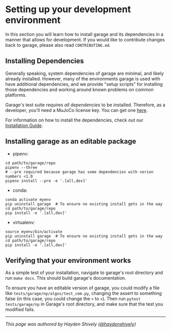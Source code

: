 # Setting up your development environment

In this section you will learn how to install garage and its dependencies in a
manner that allows for development. If you would like to contribute changes back
to garage, please also read `CONTRIBUTING.md`.

## Installing Dependencies

Generally speaking, system dependencies of garage are minimal, and likely already
installed. However, many of the environments garage is used with have additional
dependencies, and we provide "setup scripts" for installing those dependencies
and working around known problems on common platforms.

Garage's test suite requires *all dependencies* to be installed. Therefore, as a
developer, you'll need a MuJoCo license key. You can get one
[here](https://www.roboti.us/license.html).

For information on how to install the dependencies, check out our [Installation
Guide](installation.rst).

## Installing garage as an editable package

- pipenv:

```
cd path/to/garage/repo
pipenv --three
# --pre required because garage has some dependencies with verion numbers <1.0
pipenv install --pre -e '.[all,dev]'
```

- conda:

```
conda activate myenv
pip uninstall garage  # To ensure no existing install gets in the way
cd path/to/garage/repo
pip install -e '.[all,dev]'
```

- virtualenv:

```
source myenv/bin/activate
pip uninstall garage  # To ensure no existing install gets in the way
cd path/to/garage/repo
pip install -e '.[all,dev]'
```

## Verifying that your environment works

As a simple test of your installation, navigate to garage's root directory and
run `make docs`. This should build garage's documentation.

To ensure you have an editable version of garage, you could modify a file like
`tests/garage/np/algos/test_cem.py`, changing the assert to something false (in
this case, you could change the `>` to `<`). Then run `pytest tests/garage/np`
in Garage's root directory, and make sure that the test you modified fails.

----

_This page was authored by Hayden Shively
([@haydenshively](https://github.com/haydenshively))_
